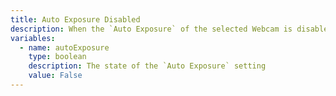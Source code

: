 ```yaml
---
title: Auto Exposure Disabled
description: When the `Auto Exposure` of the selected Webcam is disabled
variables:
  - name: autoExposure
    type: boolean
    description: The state of the `Auto Exposure` setting
    value: False
---
```

